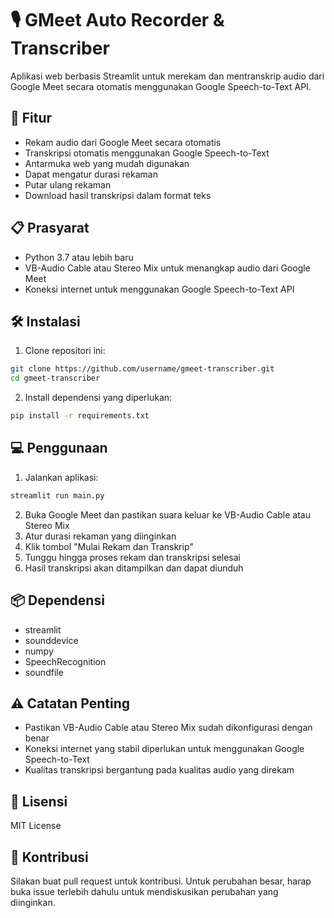 # 🎙️ GMeet Auto Recorder & Transcriber

Aplikasi web berbasis Streamlit untuk merekam dan mentranskrip audio dari Google Meet secara otomatis menggunakan Google Speech-to-Text API.

## 🚀 Fitur

- Rekam audio dari Google Meet secara otomatis
- Transkripsi otomatis menggunakan Google Speech-to-Text
- Antarmuka web yang mudah digunakan
- Dapat mengatur durasi rekaman
- Putar ulang rekaman
- Download hasil transkripsi dalam format teks

## 📋 Prasyarat

- Python 3.7 atau lebih baru
- VB-Audio Cable atau Stereo Mix untuk menangkap audio dari Google Meet
- Koneksi internet untuk menggunakan Google Speech-to-Text API

## 🛠️ Instalasi

1. Clone repositori ini:
```bash
git clone https://github.com/username/gmeet-transcriber.git
cd gmeet-transcriber
```

2. Install dependensi yang diperlukan:
```bash
pip install -r requirements.txt
```

## 💻 Penggunaan

1. Jalankan aplikasi:
```bash
streamlit run main.py
```

2. Buka Google Meet dan pastikan suara keluar ke VB-Audio Cable atau Stereo Mix
3. Atur durasi rekaman yang diinginkan
4. Klik tombol "Mulai Rekam dan Transkrip"
5. Tunggu hingga proses rekam dan transkripsi selesai
6. Hasil transkripsi akan ditampilkan dan dapat diunduh

## 📦 Dependensi

- streamlit
- sounddevice
- numpy
- SpeechRecognition
- soundfile

## ⚠️ Catatan Penting

- Pastikan VB-Audio Cable atau Stereo Mix sudah dikonfigurasi dengan benar
- Koneksi internet yang stabil diperlukan untuk menggunakan Google Speech-to-Text
- Kualitas transkripsi bergantung pada kualitas audio yang direkam

## 📝 Lisensi

MIT License

## 🤝 Kontribusi

Silakan buat pull request untuk kontribusi. Untuk perubahan besar, harap buka issue terlebih dahulu untuk mendiskusikan perubahan yang diinginkan.